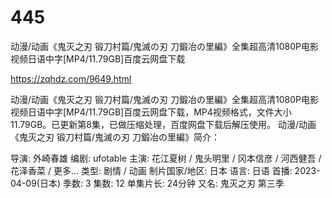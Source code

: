 # 445
动漫/动画《鬼灭之刃 锻刀村篇/鬼滅の刃 刀鍛冶の里編》全集超高清1080P电影视频日语中字[MP4/11.79GB]百度云网盘下载

https://zqhdz.com/9649.html

动漫/动画《鬼灭之刃 锻刀村篇/鬼滅の刃 刀鍛冶の里編》全集超高清1080P电影视频日语中字[MP4/11.79GB]百度云网盘下载，MP4视频格式，文件大小11.79GB。已更新第8集，已做压缩处理，百度网盘下载后解压使用。
动漫/动画《鬼灭之刃 锻刀村篇/鬼滅の刃 刀鍛冶の里編》简介：

导演: 外崎春雄
编剧: ufotable
主演: 花江夏树 / 鬼头明里 / 冈本信彦 / 河西健吾 / 花泽香菜 / 更多…
类型: 剧情 / 动画
制片国家/地区: 日本
语言: 日语
首播: 2023-04-09(日本)
季数: 3
集数: 12
单集片长: 24分钟
又名: 鬼灭之刃 第三季
